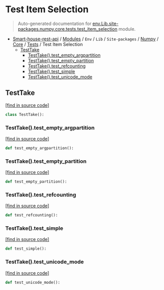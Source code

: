 # Test Item Selection

> Auto-generated documentation for [env.Lib.site-packages.numpy.core.tests.test_item_selection](..\..\..\..\..\..\..\env\Lib\site-packages\numpy\core\tests\test_item_selection.py) module.

- [Smart-house-rest-api](..\..\..\..\..\..\README.md#description) / [Modules](..\..\..\..\..\..\MODULES.md#smart-house-rest-api-modules) / `Env` / `Lib` / `Site-packages` / [Numpy](..\..\index.md#numpy) / [Core](..\index.md#core) / [Tests](index.md#tests) / Test Item Selection
    - [TestTake](#testtake)
        - [TestTake().test_empty_argpartition](#testtaketest_empty_argpartition)
        - [TestTake().test_empty_partition](#testtaketest_empty_partition)
        - [TestTake().test_refcounting](#testtaketest_refcounting)
        - [TestTake().test_simple](#testtaketest_simple)
        - [TestTake().test_unicode_mode](#testtaketest_unicode_mode)

## TestTake

[[find in source code]](..\..\..\..\..\..\..\env\Lib\site-packages\numpy\core\tests\test_item_selection.py#L9)

```python
class TestTake():
```

### TestTake().test_empty_argpartition

[[find in source code]](..\..\..\..\..\..\..\env\Lib\site-packages\numpy\core\tests\test_item_selection.py#L80)

```python
def test_empty_argpartition():
```

### TestTake().test_empty_partition

[[find in source code]](..\..\..\..\..\..\..\env\Lib\site-packages\numpy\core\tests\test_item_selection.py#L70)

```python
def test_empty_partition():
```

### TestTake().test_refcounting

[[find in source code]](..\..\..\..\..\..\..\env\Lib\site-packages\numpy\core\tests\test_item_selection.py#L49)

```python
def test_refcounting():
```

### TestTake().test_simple

[[find in source code]](..\..\..\..\..\..\..\env\Lib\site-packages\numpy\core\tests\test_item_selection.py#L10)

```python
def test_simple():
```

### TestTake().test_unicode_mode

[[find in source code]](..\..\..\..\..\..\..\env\Lib\site-packages\numpy\core\tests\test_item_selection.py#L65)

```python
def test_unicode_mode():
```
